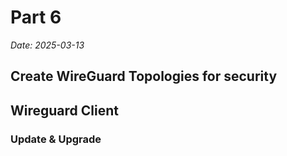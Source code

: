 # Part 6

*Date: 2025-03-13*

## Create WireGuard Topologies for security

## Wireguard Client

### Update & Upgrade
